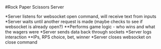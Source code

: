 #Rock Paper Scissors Server

*Server listens for websocket open command, will receive text from inputs
*Server waits until another request is made (maybe checks to see if websocket is already open?)
**Performs game logic - who wins and what the wagers were
*Server sends data back through sockets
*Server logs interaction
**IPs, RPS choice, bet, winner
*Server closes websocket on close command
